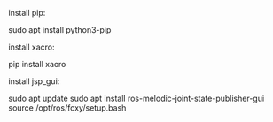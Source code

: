 install pip:

sudo apt install python3-pip

install xacro:

pip install xacro

install jsp_gui:

sudo apt update
sudo apt install ros-melodic-joint-state-publisher-gui
source /opt/ros/foxy/setup.bash 
